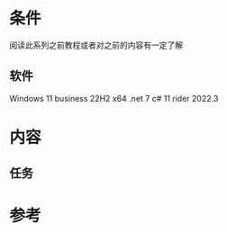 # 条件
阅读此系列之前教程或者对之前的内容有一定了解
## 软件
Windows 11 business 22H2 x64
.net 7
c# 11
rider 2022.3
# 内容
## 任务
# 参考